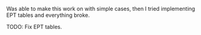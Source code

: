 Was able to make this work on with simple cases, then I tried implementing EPT tables and everything broke.<br>

TODO: Fix EPT tables.
